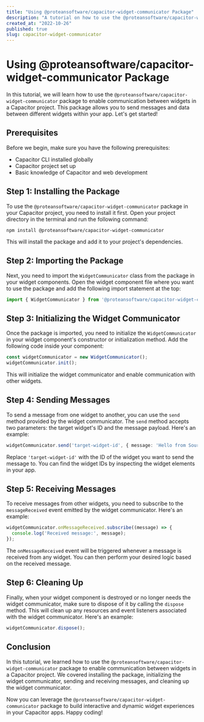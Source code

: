 ```yaml
---
title: "Using @proteansoftware/capacitor-widget-communicator Package"
description: "A tutorial on how to use the @proteansoftware/capacitor-widget-communicator package to communicate between widgets in a Capacitor project."
created_at: "2022-10-26"
published: true
slug: capacitor-widget-communicator
---
```


# Using @proteansoftware/capacitor-widget-communicator Package

In this tutorial, we will learn how to use the `@proteansoftware/capacitor-widget-communicator` package to enable communication between widgets in a Capacitor project. This package allows you to send messages and data between different widgets within your app. Let's get started!

## Prerequisites

Before we begin, make sure you have the following prerequisites:

- Capacitor CLI installed globally
- Capacitor project set up
- Basic knowledge of Capacitor and web development

## Step 1: Installing the Package

To use the `@proteansoftware/capacitor-widget-communicator` package in your Capacitor project, you need to install it first. Open your project directory in the terminal and run the following command:

```
npm install @proteansoftware/capacitor-widget-communicator
```

This will install the package and add it to your project's dependencies.

## Step 2: Importing the Package

Next, you need to import the `WidgetCommunicator` class from the package in your widget components. Open the widget component file where you want to use the package and add the following import statement at the top:

```typescript
import { WidgetCommunicator } from '@proteansoftware/capacitor-widget-communicator';
```

## Step 3: Initializing the Widget Communicator

Once the package is imported, you need to initialize the `WidgetCommunicator` in your widget component's constructor or initialization method. Add the following code inside your component:

```typescript
const widgetCommunicator = new WidgetCommunicator();
widgetCommunicator.init();
```

This will initialize the widget communicator and enable communication with other widgets.

## Step 4: Sending Messages

To send a message from one widget to another, you can use the `send` method provided by the widget communicator. The `send` method accepts two parameters: the target widget's ID and the message payload. Here's an example:

```typescript
widgetCommunicator.send('target-widget-id', { message: 'Hello from Source Widget!' });
```

Replace `'target-widget-id'` with the ID of the widget you want to send the message to. You can find the widget IDs by inspecting the widget elements in your app.

## Step 5: Receiving Messages

To receive messages from other widgets, you need to subscribe to the `messageReceived` event emitted by the widget communicator. Here's an example:

```typescript
widgetCommunicator.onMessageReceived.subscribe((message) => {
  console.log('Received message:', message);
});
```

The `onMessageReceived` event will be triggered whenever a message is received from any widget. You can then perform your desired logic based on the received message.

## Step 6: Cleaning Up

Finally, when your widget component is destroyed or no longer needs the widget communicator, make sure to dispose of it by calling the `dispose` method. This will clean up any resources and event listeners associated with the widget communicator. Here's an example:

```typescript
widgetCommunicator.dispose();
```

## Conclusion

In this tutorial, we learned how to use the `@proteansoftware/capacitor-widget-communicator` package to enable communication between widgets in a Capacitor project. We covered installing the package, initializing the widget communicator, sending and receiving messages, and cleaning up the widget communicator.

Now you can leverage the `@proteansoftware/capacitor-widget-communicator` package to build interactive and dynamic widget experiences in your Capacitor apps. Happy coding!